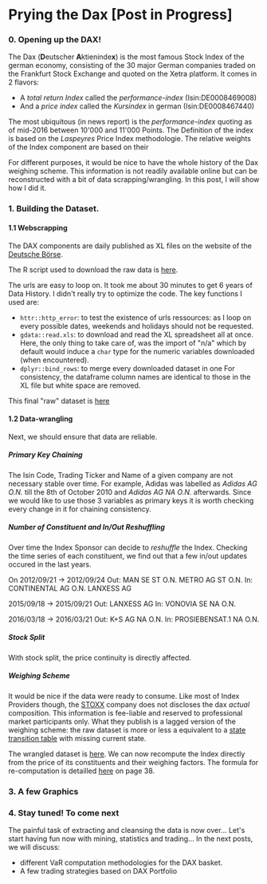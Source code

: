Prying the Dax \[Post in Progress\]
================

### 0. Opening up the DAX!

The Dax (**D**eutscher **A**ktieninde**x**) is the most famous Stock Index of the german economy, consisting of the 30 major German companies traded on the Frankfurt Stock Exchange and quoted on the Xetra platform. It comes in 2 flavors:
- A *total return Index* called the *performance-index* (Isin:DE0008469008)
- And a *price index* called the *Kursindex* in german (Isin:DE0008467440)

The most ubiquitous (in news report) is the *performance-index* quoting as of mid-2016 between 10'000 and 11'000 Points. The Definition of the index is based on the *Laspeyres* Price Index methodologie. The relative weights of the Index component are based on their

For different purposes, it would be nice to have the whole history of the Dax weighing scheme. This information is not readily available online but can be reconstructed with a bit of data scrapping/wrangling. In this post, I will show how I did it.

### 1. Building the Dataset.

#### 1.1 Webscrapping

The DAX components are daily published as XL files on the website of the [Deutsche Börse](%3Chttp://www.dax-indices.com/EN/index.aspx?pageID=4).

The R script used to download the raw data is [here](http://vincentstoliaroff.github.io/vincentstoliaroff.github.io/).

The urls are easy to loop on. It took me about 30 minutes to get 6 years of Data History. I didn't really try to optimize the code. The key functions I used are:
- `httr::http_error`: to test the existence of urls ressources: as I loop on every possible dates, weekends and holidays should not be requested.
- `gdata::read.xls`: to download and read the XL spreadsheet all at once. Here, the only thing to take care of, was the import of "n/a" which by default would induce a `char` type for the numeric variables downloaded (when encountered).
- `dplyr::bind_rows`: to merge every downloaded dataset in one For consistency, the dataframe column names are identical to those in the XL file but white space are removed.

This final "raw" dataset is [here]()

#### 1.2 Data-wrangling

Next, we should ensure that data are reliable.

##### Primary Key Chaining

The Isin Code, Trading Ticker and Name of a given company are not necessary stable over time. For example, Adidas was labelled as *Adidas AG O.N.* till the 8th of October 2010 and *Adidas AG NA O.N.* afterwards. Since we would like to use those 3 variables as primary keys it is worth checking every change in it for chaining consistency.

##### Number of Constituent and In/Out Reshuffling

Over time the Index Sponsor can decide to *reshuffle* the Index. Checking the time series of each constituent, we find out that a few in/out updates occured in the last years.

On 2012/09/21 -&gt; 2012/09/24 Out: MAN SE ST O.N. METRO AG ST O.N. In: CONTINENTAL AG O.N. LANXESS AG

2015/09/18 -&gt; 2015/09/21 Out: LANXESS AG In: VONOVIA SE NA O.N.

2016/03/18 -&gt; 2016/03/21 Out: K+S AG NA O.N. In: PROSIEBENSAT.1 NA O.N.

##### Stock Split

With stock split, the price continuity is directly affected.

##### Weighing Scheme

It would be nice if the data were ready to consume. Like most of Index Providers though, the [STOXX](https://www.stoxx.com/home) company does not discloses the dax *actual* composition. This information is fee-liable and reserved to professional market participants only. What they publish is a lagged version of the weighing scheme: the raw dataset is more or less a equivalent to a [state transition table](https://en.wikipedia.org/wiki/State_transition_table) with missing current state.

The wrangled dataset is [here](). We can now recompute the Index directly from the price of its constituents and their weighing factors. The formula for re-computation is detailled [here](http://dax-indices.com/EN/MediaLibrary/Document/Leitfaden_Aktienindizes.pdf) on page 38.

<!--
pi0  = price at base date (30.12.87) or at IPO-date
pit  = actual price (Xetra)
qi0  = no. of shares at base date (30.12.87) or at IPO-date
qit  = no. of shares (last review date)
ffit  = actual free float factor
ci  = correction factor
Kt  = chaining factor
Index = Kt * (Sum(pit * ffit * qit * ci) / Sum(pi0 * qi0)) * Base
Index = (Sum(pit * Fit) / A) * Base
-->
### 3. A few Graphics

### 4. Stay tuned! To come next

The painful task of extracting and cleansing the data is now over... Let's start having fun now with mining, statistics and trading... In the next posts, we will discuss:
- different VaR computation methodologies for the DAX basket.
- A few trading strategies based on DAX Portfolio
